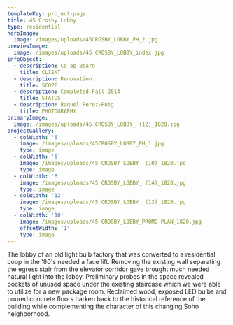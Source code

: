 ```yaml
---
templateKey: project-page
title: 45 Crosby Lobby
type: residential
heroImage:
  image: /images/uploads/45CROSBY_LOBBY_PH_2.jpg
previewImage:
  image: /images/uploads/45 CROSBY_LOBBY_index.jpg
infoObject:
  - description: Co-op Board
    title: CLIENT
  - description: Renovation
    title: SCOPE
  - description: Completed Fall 2014
    title: STATUS
  - description: Raquel Perez-Puig
    title: PHOTOGRAPHY
primaryImage:
  image: /images/uploads/45 CROSBY_LOBBY_ (12)_1820.jpg
projectGallery:
  - colWidth: '6'
    image: /images/uploads/45CROSBY_LOBBY_PH_1.jpg
    type: image
  - colWidth: '6'
    image: /images/uploads/45 CROSBY_LOBBY_ (10)_1820.jpg
    type: image
  - colWidth: '6'
    image: /images/uploads/45 CROSBY_LOBBY_ (14)_1820.jpg
    type: image
  - colWidth: '12'
    image: /images/uploads/45 CROSBY_LOBBY_ (13)_1820.jpg
    type: image
  - colWidth: '10'
    image: /images/uploads/45 CROSBY_LOBBY_PROMO PLAN_1820.jpg
    offsetWidth: '1'
    type: image
---
```

The lobby of an old light bulb factory that was converted to a residential coop in the '80's needed a face lift. Removing the existing wall separating the egress stair from the elevator corridor gave brought much needed natural light into the lobby. Preliminary probes in the space revealed pockets of unused space under the existing staircase which we were able to utilize for a new package room. Reclaimed wood, exposed LED bulbs and poured concrete floors harken back to the historical reference of the building while complementing the character of this changing Soho neighborhood.
